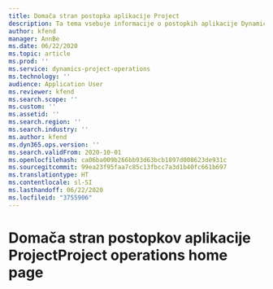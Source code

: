 ```yaml
---
title: Domača stran postopka aplikacije Project
description: Ta tema vsebuje informacije o postopkih aplikacije Dynamics 365 Project.
author: kfend
manager: AnnBe
ms.date: 06/22/2020
ms.topic: article
ms.prod: ''
ms.service: dynamics-project-operations
ms.technology: ''
audience: Application User
ms.reviewer: kfend
ms.search.scope: ''
ms.custom: ''
ms.assetid: ''
ms.search.region: ''
ms.search.industry: ''
ms.author: kfend
ms.dyn365.ops.version: ''
ms.search.validFrom: 2020-10-01
ms.openlocfilehash: ca06ba009b266bb93d63bcb1897d008623de931c
ms.sourcegitcommit: 99ea23f95faa7c85c13fbcc7a3d1b40fc661b697
ms.translationtype: HT
ms.contentlocale: sl-SI
ms.lasthandoff: 06/22/2020
ms.locfileid: "3755906"
---
```

# <a name="project-operations-home-page"></a><span data-ttu-id="19573-103">Domača stran postopkov aplikacije Project</span><span class="sxs-lookup"><span data-stu-id="19573-103">Project operations home page</span></span>

